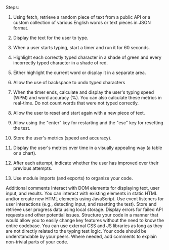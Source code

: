 Steps:

1. Using fetch, retrieve a random piece of text from a
public API or a custom collection of various English words or
text pieces in JSON format.

2. Display the text for the user to type.

3. When a user starts typing, start a timer and run it for 60 seconds.

4. Highlight each correctly typed character in a shade of green and every
incorrectly typed character in a shade of red.

5. Either highlight the current word or display it in a separate area.

6. Allow the use of backspace to undo typed characters

7. When the timer ends, calculate and display the user's typing speed (WPM) and word accuracy (%). You can also calculate these metrics in real-time. Do not count words that were not typed correctly.

8. Allow the user to reset and start again with a new piece of text.

9. Allow using the "enter" key for restarting and the "esc" key for resetting the test.

10. Store the user's metrics (speed and accuracy).

11. Display the user's metrics over time in a visually appealing way (a table or a chart).

12. After each attempt, indicate whether the user has improved over their previous attempts.

13. Use module imports (and exports) to organize your code.

Additional comments
Interact with DOM elements for displaying text, user input, and results. You can interact with existing elements in static HTML and/or create new HTML elements using JavaScript.
Use event listeners for user interactions (e.g., detecting input, and resetting the test).
Store and retrieve user progress data using local storage.
Display errors for failed API requests and other potential issues.
Structure your code in a manner that would allow you to easily change key features without the need to know the entire codebase.
You can use external CSS and JS libraries as long as they are not directly related to the typing test logic.
Your code should be understandable by your peers. Where needed, add comments to explain non-trivial parts of your code.